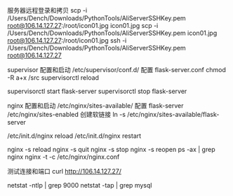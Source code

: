 服务器远程登录和拷贝
scp -i /Users/Dench/Downloads/PythonTools/AliServerSSHKey.pem root@106.14.127.27:/root/icon01.jpg icon01.jpg
scp -i /Users/Dench/Downloads/PythonTools/AliServerSSHKey.pem icon01.jpg root@106.14.127.27:/root/icon01.jpg
ssh -i /Users/Dench/Downloads/PythonTools/AliServerSSHKey.pem root@106.14.127.27

supervisor 配置和启动
/etc/supervisor/conf.d/ 配置 flask-server.conf
chmod -R  a+x /src
supervisorctl reload

supervisorctl start flask-server
supervisorctl stop flask-server

nginx 配置和启动
/etc/nginx/sites-available/ 配置 flask-server
/etc/nginx/sites-enabled 创建软链接
ln -s /etc/nginx/sites-available/flask-server

/etc/init.d/nginx reload
/etc/init.d/nginx restart

nginx -s reload
nginx -s quit
nginx -s stop
nginx -s reopen
ps -ax | grep nginx
nginx -t -c /etc/nginx/nginx.conf

测试连接和端口
curl http://106.14.127.27/

netstat -ntlp | grep 9000
netstat -tap | grep mysql
